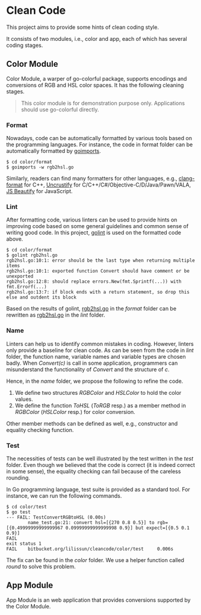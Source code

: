 # Clean Code

This project aims to provide some hints of clean coding style.

It consists of two modules, i.e., color and app,
each of which has several coding stages.

## Color Module

Color Module, a warper of go-colorful package,
supports encodings and conversions of RGB and HSL color spaces.
It has the following cleaning stages.

> This color module is for demonstration purpose only.
> Applications should use go-colorful directly.

### Format

Nowadays, code can be automatically formatted by
various tools based on the programming languages.
For instance, the code in format folder can be automatically
formatted by [goimports](https://godoc.org/golang.org/x/tools/cmd/goimports).

```
$ cd color/format
$ goimports -w rgb2hsl.go
```

Similarly, readers can find many formatters for other languages,
e.g., [clang-format](https://clang.llvm.org/docs/ClangFormat.html) for C++,
[Uncrustify](https://github.com/uncrustify/uncrustify) for
C/C++/C#/Objective-C/D/Java/Pawn/VALA,
[JS Beautify](https://www.npmjs.com/package/js-beautify) for JavaScript.

### Lint

After formatting code, various linters can be used to provide hints
on improving code based on some general guidelines and common sense of writing good code.
In this project, [golint](https://github.com/golang/lint) is used on the formatted code above.

```
$ cd color/format
$ golint rgb2hsl.go
rgb2hsl.go:10:1: error should be the last type when returning multiple items
rgb2hsl.go:10:1: exported function Convert should have comment or be unexported
rgb2hsl.go:12:8: should replace errors.New(fmt.Sprintf(...)) with fmt.Errorf(...)
rgb2hsl.go:13:7: if block ends with a return statement, so drop this else and outdent its block
```

Based on the results of golint,
[rgb2hsl.go](https://github.com/lilissun/cleancode/blob/master/color/format/rgb2hsl.go)
in the *format* folder can be rewritten as
[rgb2hsl.go](https://github.com/lilissun/cleancode/blob/master/color/lint/rgb2hsl.go)
in the *lint* folder.

### Name

Linters can help us to identify common mistakes in coding.
However, linters only provide a baseline for clean code.
As can be seen from the code in *lint* folder,
the function name, variable names and variable types are chosen badly.
When *Convert(c)* is call in some application,
programmers can misunderstand the functionality of *Convert*
and the structure of *c*.

Hence, in the *name* folder, we propose the following to refine the code.
1. We define two structures *RGBColor* and *HSLColor* to hold the color values.
2. We define the function *ToHSL* (*ToRGB* resp.)
as a member method in *RGBColor* (*HSLColor* resp.) for color conversion.

Other member methods can be defined as well,
e.g., constructor and equality checking function.

### Test

The necessities of tests can be well illustrated by the test written in the *test* folder.
Even though we believed that the code is correct
(it is indeed correct in some sense),
the equality checking can fail because of the careless rounding.

In Go programming language, test suite is provided as a standard tool.
For instance, we can run the following commands.

```
$ cd color/test
$ go test
--- FAIL: TestConvertRGBtoHSL (0.00s)
        name_test.go:21: convert hsl=[{270 0.8 0.5}] to rgb=[{0.49999999999999967 0.09999999999999998 0.9}] but expect=[{0.5 0.1 0.9}]
FAIL
exit status 1
FAIL    bitbucket.org/lilissun/cleancode/color/test     0.006s
```

The fix can be found in the *color* folder.
We use a helper function called *round* to solve this problem. 

## App Module

App Module is an web application
that provides conversions supported by the Color Module.
